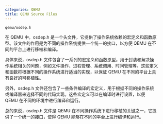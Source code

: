 ```yaml
---
categories: QEMU
title: QEMU Source Files
---
```


`qemu/osdep.h`

在 QEMU 中，osdep.h 是一个头文件，它提供了操作系统依赖的宏定义和函数原型。该文件的作用是为不同的操作系统提供一个统一的接口，以方便 QEMU 在不同的平台上进行移植和编译。

具体来说，osdep.h 文件包含了一系列的宏定义和函数原型，用于封装和解决操作系统相关的问题，例如文件操作、进程管理、系统调用、时间管理等。这些定义和函数将根据不同的操作系统进行适当的实现，以保证 QEMU 在不同的平台上具有良好的可移植性。

另外，osdep.h 文件还包含了一些条件编译的宏定义，用于根据不同的操作系统或编译器来选择不同的代码实现。这些宏定义可以在编译时进行设置，以便 QEMU 在不同的环境中进行编译和运行。

总的来说，osdep.h 文件是 QEMU 在不同操作系统下进行移植的关键之一，它提供了一个统一的接口，使得 QEMU 能够在不同的平台上进行编译和运行。
